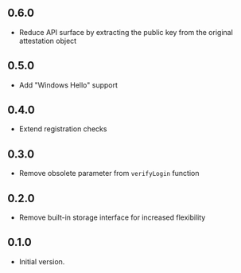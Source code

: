 ## 0.6.0

- Reduce API surface by extracting the public key from the original attestation object

## 0.5.0

- Add "Windows Hello" support

## 0.4.0

- Extend registration checks

## 0.3.0

- Remove obsolete parameter from `verifyLogin` function

## 0.2.0

- Remove built-in storage interface for increased flexibility

## 0.1.0

- Initial version.
